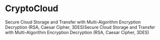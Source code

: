 # CryptoCloud
Secure Cloud Storage and Transfer with Multi-Algorithm Encryption Decryption (RSA, Caesar Cipher, 3DES)Secure Cloud Storage and Transfer with Multi-Algorithm Encryption Decryption (RSA, Caesar Cipher, 3DES)
